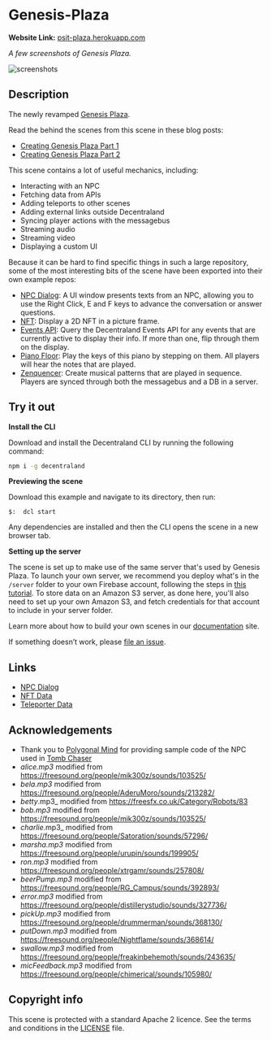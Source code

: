 # Genesis-Plaza

__Website Link:__ [psit-plaza.herokuapp.com](https://psit-plaza.herokuapp.com/)

_A few screenshots of Genesis Plaza._

![screenshots](https://github.com/decentraland-scenes/Genesis-Plaza/blob/master/screenshots/genesis-plaza-final.jpg)

## Description
The newly revamped [Genesis Plaza](https://play.decentraland.org/).

Read the behind the scenes from this scene in these blog posts:
- [Creating Genesis Plaza Part 1](https://decentraland.org/blog/tutorials/creating-genesis-plaza-part-1/)
- [Creating Genesis Plaza Part 2](https://decentraland.org/blog/tutorials/creator-genesis-plaza-part-2/)

This scene contains a lot of useful mechanics, including:
- Interacting with an NPC
- Fetching data from APIs
- Adding teleports to other scenes
- Adding external links outside Decentraland
- Syncing player actions with the messagebus
- Streaming audio
- Streaming video
- Displaying a custom UI

Because it can be hard to find specific things in such a large repository, some of the most interesting bits of the scene have been exported into their own example repos:

- [NPC Dialog](https://github.com/decentraland-scenes/npc-dialog-example-scene): A UI window presents texts from an NPC, allowing you to use the Right Click, E and F keys to advance the conversation or answer questions.
- [NFT](https://github.com/decentraland-scenes/Certified-criptokitty): Display a 2D NFT in a picture frame.
- [Events API](https://github.com/decentraland-scenes/Events-API): Query the Decentraland Events API for any events that are currently active to display their info. If more than one, flip through them on the display.
- [Piano Floor](https://github.com/decentraland-scenes/piano-floor-example-scene): Play the keys of this piano by stepping on them. All players will hear the notes that are played.
- [Zenquencer](https://github.com/decentraland-scenes/Zenquencer): Create musical patterns that are played in sequence. Players are synced through both the messagebus and a DB in a server.


## Try it out

**Install the CLI**

Download and install the Decentraland CLI by running the following command:

```bash
npm i -g decentraland
```

**Previewing the scene**

Download this example and navigate to its directory, then run:

```
$:  dcl start
```

Any dependencies are installed and then the CLI opens the scene in a new browser tab.

**Setting up the server**

The scene is set up to make use of the same server that's used by Genesis Plaza. To launch your own server, we recommend you deploy what's in the `/server` folder to your own Firebase account, following the steps in [this tutorial](https://decentraland.org/blog/tutorials/servers-part-2/). To store data on an Amazon S3 server, as done here, you'll also need to set up your own Amazon S3, and fetch credentials for that account to include in your server folder.

Learn more about how to build your own scenes in our [documentation](https://docs.decentraland.org/) site.

If something doesn’t work, please [file an issue](https://github.com/decentraland-scenes/Awesome-Repository/issues/new).



## Links
- [NPC Dialog](https://docs.google.com/spreadsheets/d/1cpD_T0jgLFA0zrU5izp5y60Q2nof2ok-Eof1mbTBfgE/edit?usp=sharing) 
- [NFT Data](https://docs.google.com/spreadsheets/d/157IMZB91LFsBRnEofxlBO0nqjDAWLITOFLWnA414Pck/edit?usp=sharing)
- [Teleporter Data](https://docs.google.com/spreadsheets/d/1Hhv_B8lq9hDAmONi9iqcBRZXN2TIoaNx6SKs71Cfqj8/edit?usp=sharing)

## Acknowledgements
- Thank you to [Polygonal Mind](https://www.polygonalmind.com/) for providing sample code of the NPC used in [Tomb Chaser](https://play.decentraland.org/?position=12,46) 
- _alice.mp3_ modified from https://freesound.org/people/mik300z/sounds/103525/
- _bela.mp3_ modified from https://freesound.org/people/AderuMoro/sounds/213282/
- _betty_.mp3_ modified from https://freesfx.co.uk/Category/Robots/83
- _bob.mp3_ modified from https://freesound.org/people/mik300z/sounds/103525/ 
- _charlie_.mp3_ modified from https://freesound.org/people/Satoration/sounds/57296/ 
- _marsha.mp3_ modified from https://freesound.org/people/urupin/sounds/199905/
- _ron.mp3_ modified from https://freesound.org/people/xtrgamr/sounds/257808/
- _beerPump.mp3_ modified from https://freesound.org/people/RG_Campus/sounds/392893/
- _error.mp3_ modified from https://freesound.org/people/distillerystudio/sounds/327736/
- _pickUp.mp3_ modified from https://freesound.org/people/drummerman/sounds/368130/
- _putDown.mp3_ modified from https://freesound.org/people/Nightflame/sounds/368614/
- _swallow.mp3_ modified from https://freesound.org/people/freakinbehemoth/sounds/243635/
- _micFeedback.mp3_ modified from https://freesound.org/people/chimerical/sounds/105980/

## Copyright info

This scene is protected with a standard Apache 2 licence. See the terms and conditions in the [LICENSE](/LICENSE) file.

